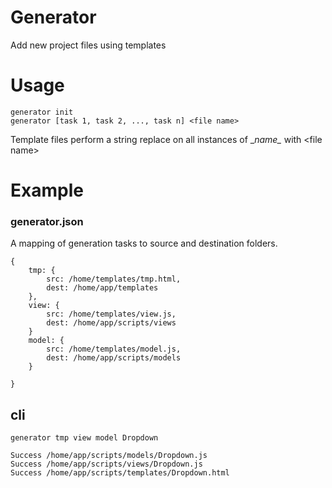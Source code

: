 # Generator
Add new project files using templates

# Usage

```
generator init
generator [task 1, task 2, ..., task n] <file name>
```
Template files perform a string replace on all instances of \__name\__ with \<file name>


# Example
### generator.json
A mapping of generation tasks to source and destination folders.
```
{
	tmp: {
		src: /home/templates/tmp.html,
		dest: /home/app/templates
	},
	view: {
		src: /home/templates/view.js,
		dest: /home/app/scripts/views
	}
	model: {
		src: /home/templates/model.js,
		dest: /home/app/scripts/models
	}

}
```

## cli

```
generator tmp view model Dropdown

Success /home/app/scripts/models/Dropdown.js
Success /home/app/scripts/views/Dropdown.js
Success /home/app/scripts/templates/Dropdown.html
```